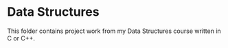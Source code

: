 # Data Structures

This folder contains project work from my Data Structures course written in C or C++.
